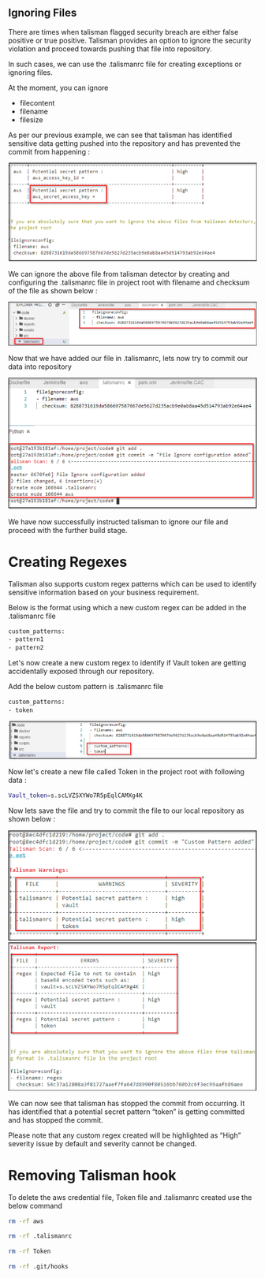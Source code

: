 ## Ignoring Files

There are times when talisman flagged security breach are either false positive or true positive. Talisman provides an option to ignore the security violation and proceed towards pushing that file into repository.

In such cases, we can use the .talismanrc file for creating exceptions or ignoring files.

At the moment, you can ignore

- filecontent
- filename
- filesize

As per our previous example, we can see that talisman has identified sensitive data getting pushed into the repository and has prevented the commit from happening :

![img](images/talisman-5.png)

We can ignore the above file from talisman detector by creating and configuring the .talismanrc file in project root with filename and checksum of the file as shown below :

![img](images/talisman-6.png)

Now that we have added our file in .talismanrc, lets now try to commit our data into repository

![img](images/talisman-7.png)

We have now successfully instructed talisman to ignore our file and proceed with the further build stage.

# Creating Regexes

<!-- Describe steps to create your own regexes in .talismanrc file-->
Talisman also supports custom regex patterns which can be used to identify sensitive information based on your business requirement.

Below is the format using which a new custom regex can be added in the .talismanrc file

```bash
custom_patterns:
- pattern1
- pattern2
```

Let's now create a new custom regex to identify if Vault token are getting accidentally exposed through our repository.

Add the below custom pattern is .talismanrc file

```bash
custom_patterns:
- token
```

![img](images/talisman-8.png)

Now let's create a new file called Token in the project root with following data :

```bash
Vault_token=s.scLVZSXYWo7R5pEqlCAMXg4K
```

Now lets save the file and try to commit the file to our local repository as shown below :

![img](images/talisman-9.png)
![img](images/talisman-10.png)

We can now see that talisman has stopped the commit from occurring. It has identified that a potential secret pattern “token” is getting committed and has stopped the commit.

Please note that any custom regex created will be highlighted as “High” severity issue by default and severity cannot be changed.

# Removing Talisman hook

To delete the aws credential file, Token file and .talismanrc created use the below command

```bash
rm -rf aws 
```

```bash
rm -rf .talismanrc 
```

```bash
rm -rf Token 
```

```bash
rm -rf .git/hooks
```

